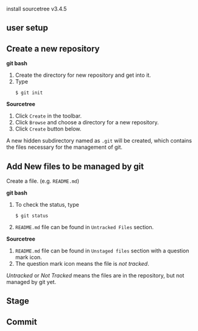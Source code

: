 install sourcetree v3.4.5

## user setup

## Create a new repository

**git bash**
1. Create the directory for new repository and get into it.
1. Type
    ```
    $ git init
    ```

**Sourcetree**
1. Click `Create` in the toolbar.
1. Click `Browse` and choose a directory for a new repository.
1. Click `Create` button below.

A new hidden subdirectory named as `.git` will be created,
which contains the files necessary for the management of git.

## Add New files to be managed by git

Create a file. (e.g. `README.md`)

**git bash**
1. To check the status, type
    ```
    $ git status
    ```
1. `README.md` file can be found in `Untracked Files` section.

**Sourcetree**
1. `README.md` file can be found in `Unstaged files` section with a question mark icon.
1. The question mark icon means the file is *not tracked*.

*Untracked* or *Not Tracked* means the files are in the repository, but not managed by git yet.

## Stage

## Commit
